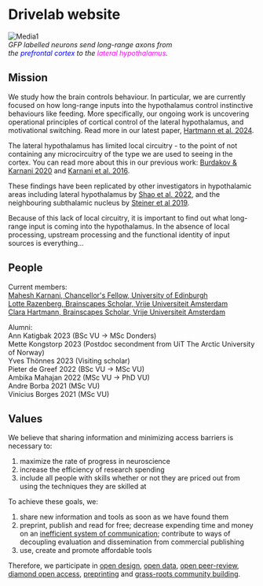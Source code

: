 # Drivelab website

![Media1](Media1.gif) <br>
*GFP labelled neurons send long-range axons from<br>
the <font color="blue">prefrontal cortex</font> to the <font color="magenta">lateral hypothalamus</font>.*

## Mission
We study how the brain controls behaviour. In particular, we are currently focused on how long-range inputs into the hypothalamus control instinctive behaviours like feeding. More specifically, our ongoing work is uncovering operational principles of cortical control of the lateral hypothalamus, and motivational switching. Read more in our latest paper, [Hartmann et al. 2024](https://doi.org/10.24072/pcjournal.416).

The lateral hypothalamus has limited local circuitry - to the point of not containing any microcircuitry of the type we are used to seeing in the cortex. You can read more about this in our previous work: [Burdakov & Karnani 2020](https://doi.org/10.1016/j.cub.2020.07.061) and [Karnani et al. 2016](http://doi.org/10.1016/j.neuron.2016.02.037).

These findings have been replicated by other investigators in hypothalamic areas including lateral hypothalamus by [Shao et al. 2022](https://doi.org/10.1016/j.cub.2022.05.029), and the neighbouring subthalamic nucleus by [Steiner et al 2019](https://doi.org/10.1523/JNEUROSCI.1642-18.2019).

Because of this lack of local circuitry, it is important to find out what long-range input is coming into the hypothalamus. In the absence of local processing, upstream processing and the functional identity of input sources is everything...<br>

## People
Current members: <br>
[Mahesh Karnani, Chancellor's Fellow, University of Edinburgh](https://discovery-brain-sciences.ed.ac.uk/dr-mahesh-miikael-karnani)<br>
[Lotte Razenberg, Brainscapes Scholar, Vrije Universiteit Amsterdam](https://research.vu.nl/en/persons/lotte-razenberg)<br>
[Clara Hartmann, Brainscapes Scholar, Vrije Universiteit Amsterdam](https://scholar.google.com/citations?user=gPVQzjEAAAAJ&hl=en)

Alumni: <br>
Ann Katigbak 2023 (BSc VU -> MSc Donders) <br>
Mette Kongstorp 2023 (Postdoc secondment from UiT The Arctic University of Norway) <br>
Yves Thönnes 2023 (Visiting scholar) <br>
Pieter de Greef 2022 (BSc VU -> MSc VU) <br>
Ambika Mahajan 2022 (MSc VU -> PhD VU) <br>
Andre Borba 2021 (MSc VU) <br>
Vinicius Borges 2021 (MSc VU) <br>

## Values
We believe that sharing information and minimizing access barriers is necessary to: 
1. maximize the rate of progress in neuroscience
2. increase the efficiency of research spending
3. include all people with skills whether or not they are priced out from using the techniques they are skilled at

To achieve these goals, we:
1. share new information and tools as soon as we have found them
2. preprint, publish and read for free; decrease expending time and money on an [inefficient system of communication](https://doi.org/10.1098/rsos.230206); contribute to ways of decoupling evaluation and dissemination from commercial publishing
3. use, create and promote affordable tools

Therefore, we participate in [open design](https://www.researchequals.com/maheshkarnani), [open data](https://osf.io/yb67q/), [open peer-review](https://neuro.peercommunityin.org/articles/rec?id=1), [diamond open access](https://peercommunityjournal.org/articles/10.24072/pcjournal.416/), [preprinting](https://www.biorxiv.org/content/10.1101/2024.01.31.578188v3) and [grass-roots community building](https://prelights.biologists.com/profiles/mahesh-karnani/).
